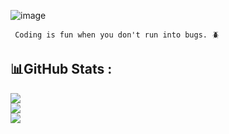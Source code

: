 

![image](https://user-images.githubusercontent.com/122832232/223120834-8886744d-19d6-470c-9638-39a6b1b0cdfd.png)
```
 Coding is fun when you don't run into bugs. 🪲 

```


## 📊GitHub Stats :
![](https://github-readme-stats.vercel.app/api?username=Fridayblessed007&theme=highcontrast&hide_border=false&include_all_commits=true&count_private=false)<br/>
![](https://github-readme-streak-stats.herokuapp.com/?user=Fridayblessed007&theme=highcontrast&hide_border=false)<br/>
![](https://github-readme-stats.vercel.app/api/top-langs/?username=Fridayblessed007&theme=highcontrast&hide_border=false&include_all_commits=true&count_private=false&layout=compact)

